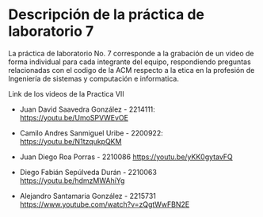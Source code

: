 # Descripción de la práctica de laboratorio 7
La práctica de laboratorio No. 7 corresponde a la grabación de un video de forma individual para cada integrante del equipo, respondiendo preguntas relacionadas con el codigo de la ACM respecto a la etica en la profesión de Ingeniería de sistemas y computación e informatica.

Link de los videos de la Practica VII

* Juan David Saavedra González - 2214111:
https://youtu.be/UmoSPVWEvOE

* Camilo Andres Sanmiguel Uribe - 2200922:
https://youtu.be/N1tzqukpQKM

* Juan Diego Roa Porras - 2210086
https://youtu.be/yKK0gytavFQ 

* Diego Fabián Sepúlveda Durán - 2210063
https://youtu.be/hdmzMWAhiYg

* Alejandro Santamaria González - 2215731
https://www.youtube.com/watch?v=zQgtWwFBN2E
